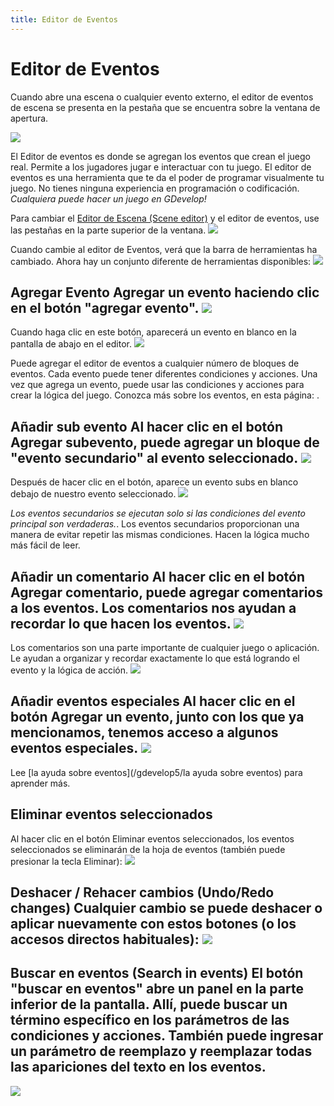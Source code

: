 ```yaml
---
title: Editor de Eventos
---
```

# Editor de Eventos

Cuando abre una escena o cualquier evento externo, el editor de eventos de escena se presenta en la pestaña que se encuentra sobre la ventana de apertura.

![](/gdevelop5/interface/sceneeventstab.png)

El Editor de eventos es donde se agregan los eventos que crean el juego real. Permite a los jugadores jugar e interactuar con tu juego. El editor de eventos es una herramienta que te da el poder de programar visualmente tu juego. No tienes ninguna experiencia en programación o codificación. *Cualquiera puede hacer un juego en GDevelop!*

Para cambiar el [Editor de Escena (Scene editor)](/gdevelop5/interface/scene-editor) y el editor de eventos, use las pestañas en la parte superior de la ventana. ![](/gdevelop5/scene-events-tab.png)

Cuando cambie al editor de Eventos, verá que la barra de herramientas ha cambiado. Ahora hay un conjunto diferente de herramientas disponibles: ![](/gdevelop5/events-editor-toolset.png)

## Agregar Evento Agregar un evento haciendo clic en el botón "agregar evento". ![](/gdevelop5/add-event-button.png)

Cuando haga clic en este botón, aparecerá un evento en blanco en la pantalla de abajo en el editor. ![](/gdevelop5/blank-event.png)

Puede agregar el editor de eventos a cualquier número de bloques de eventos. Cada evento puede tener diferentes condiciones y acciones. Una vez que agrega un evento, puede usar las condiciones y acciones para crear la lógica del juego. Conozca más sobre los eventos, en esta página: [](/gdevelop5/eventos).

## Añadir sub evento Al hacer clic en el botón Agregar subevento, puede agregar un bloque de "evento secundario" al evento seleccionado. ![](/gdevelop5/sub-event-button.png)

Después de hacer clic en el botón, aparece un evento subs en blanco debajo de nuestro evento seleccionado. ![](/gdevelop5/blank-sub-event.png)

*Los eventos secundarios se ejecutan solo si las condiciones del evento principal son verdaderas.*. Los eventos secundarios proporcionan una manera de evitar repetir las mismas condiciones. Hacen la lógica mucho más fácil de leer.

## Añadir un comentario Al hacer clic en el botón Agregar comentario, puede agregar comentarios a los eventos. Los comentarios nos ayudan a recordar lo que hacen los eventos. ![](/gdevelop5/add-comment-button.png)

Los comentarios son una parte importante de cualquier juego o aplicación. Le ayudan a organizar y recordar exactamente lo que está logrando el evento y la lógica de acción. ![](/gdevelop5/comment-in-editor.png)

## Añadir eventos especiales Al hacer clic en el botón Agregar un evento, junto con los que ya mencionamos, tenemos acceso a algunos eventos especiales. ![](/gdevelop5/add-special-events.png)

Lee [la ayuda sobre eventos](/gdevelop5/la ayuda sobre eventos) para aprender más.

## Eliminar eventos seleccionados

Al hacer clic en el botón Eliminar eventos seleccionados, los eventos seleccionados se eliminarán de la hoja de eventos (también puede presionar la tecla Eliminar): ![](/gdevelop5/delete-selected-events-button.png)

## Deshacer / Rehacer cambios (Undo/Redo changes) Cualquier cambio se puede deshacer o aplicar nuevamente con estos botones (o los accesos directos habituales): ![](/gdevelop5/undo-redo-buttons.png)

## Buscar en eventos (Search in events) El botón "buscar en eventos" abre un panel en la parte inferior de la pantalla. Allí, puede buscar un término específico en los parámetros de las condiciones y acciones. También puede ingresar un parámetro de reemplazo y reemplazar todas las apariciones del texto en los eventos.

![](/gdevelop5/search-events-button.png)

